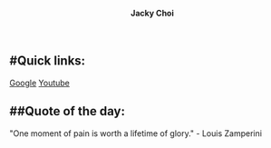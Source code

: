 <p align="center">
  <b>Jacky Choi</b><br>
    <br><br>
  </p>
  
#Quick links:
---
[Google](https://www.google.com/)
[Youtube](https://www.youtube.com/)


##Quote of the day:
---
"One moment of pain is worth a lifetime of glory." - Louis Zamperini

